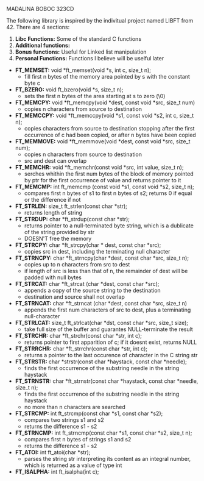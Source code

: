 MADALINA BOBOC 323CD

The following library is inspired by the indivitual project named LIBFT from
42. There are 4 sections:

1. **Libc Functions:** Some of the standard C functions
2. **Additional functions:**
3. **Bonus functions:** Useful for Linked list manipulation
4. **Personal Functions:** Functions I believe will be uselful later

- **FT_MEMSET:**  void *ft_memset(void *s, int c, size_t n);
  - fill first n bytes of the memory area pointed by s with the constant
		byte c
- **FT_BZERO:** void ft_bzero(void *s, size_t n);
  - sets the first n bytes of the area starting at s to zero (\0)
- **FT_MEMCPY:** void *ft_memcpy(void *dest, const void *src, size_t num)
  - copies n characters from source to destination
- **FT_MEMCCPY:** void *ft_memccpy(void *s1, const void *s2, int c, size_t n);
  - copies characters from source to destination stopping after the first 
  occurrence of c had been copied, or after n bytes have been copied
- **FT_MEMMOVE:** void *ft_memmove(void *dest, const void *src, size_t num);
  - copies n characters from source to destination
  - src and dest can overlap
- **FT_MEMCHR:** void *ft_memchr(const void *src, int value, size_t n);
  - serches whithin the first num bytes of the block of memory pointed by 
  ptr for the first occurrence of value and returns pointer to it
- **FT_MEMCMP:** int ft_memcmp (const void *s1, const void *s2, size_t n);
  - compares first n bytes of s1 to first n bytes of s2; returns 0 if
   equal or the difference if not
- **FT_STRLEN:** size_t ft_strlen(const char *str);
  - returns length of string
- **FT_STRDUP:** char *ft_strdup(const char *str);
  - returns pointer to a null-terminated byte string, which is a dublicate of
  the string provided by str
  - DOESN'T free the memory 
- **FT_STRCPY:** char *ft_strcpy(char * dest, const char *src);
  - copies src in dest, including the terminating null character
- **FT_STRNCPY:** char *ft_strncpy(char *dest, const char *src, size_t n);
  - copies up to n characters from src to dest
  - if length of src is less than that of n, the remainder of dest will be
   padded with null bytes
- **FT_STRCAT:** char *ft_strcat (char *dest, const char *src);
  - appends a copy of the source string to the destination
  - destination and source shall not overlap
- **FT_STRNCAT:** char *ft_strncat (char *dest, const char *src, size_t n)
  - appends the first num characters of src to dest, plus a terminating
   null-character
- **FT_STRLCAT:** size_t ft_strlcat(char *dst, const char *src, size_t size);
  - take full size of the buffer and guarantes NULL-terminate the result
- **FT_STRCHR:** char *ft_strchr(const char *str, int c);
  - returns pointer to first apparition of c; if it doesnt exist, returns NULL
- **FT_STRRCHR:** char *ft_strrchr(const char *str, int c);
  - returns a pointer to the last occurence of character in the C string str
- **FT_STRSTR:** char *strstr(const char *haystack, const char *needle);
  - finds the first occurrence of the substring needle in the string haystack
- **FT_STRNSTR:** char *ft_strnstr(const char *haystack, const char *needle,
size_t n);
  - finds the first occurrence of the substring needle in the string haystack
  - no more than n characters are searched
- **FT_STRCMP:** int ft_strcmp(const char *s1, const char *s2);
  - compares two strings s1 and s2
  - returns the difference s1 - s2
- **FT_STRNCMP:** int ft_strncmp(const char *s1, const char *s2, size_t n);
  - compares first n bytes of strings s1 and s2
  - returns the difference s1 - s2
- **FT_ATOI:** int  ft_atoi(char *str);
  - parses the string str interpreting its content as an integral number,
  which is returned as a value of type int
- **FT_ISALPHA:** int ft_isalpha(int c);
